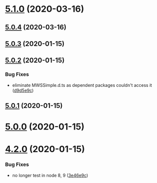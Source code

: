 # [5.1.0](https://github.com/ericblade/mws-simple/compare/5.0.4...5.1.0) (2020-03-16)

## [5.0.4](https://github.com/ericblade/mws-simple/compare/5.0.3...5.0.4) (2020-03-16)

## [5.0.3](https://github.com/ericblade/mws-simple/compare/5.0.2...5.0.3) (2020-01-15)

## [5.0.2](https://github.com/ericblade/mws-simple/compare/5.0.1...5.0.2) (2020-01-15)


### Bug Fixes

* eliminate MWSSimple.d.ts as dependent packages couldn't access it ([d9d5e9c](https://github.com/ericblade/mws-simple/commit/d9d5e9cac12f4e05f139fa81344482d579704923))

## [5.0.1](https://github.com/ericblade/mws-simple/compare/5.0.0...5.0.1) (2020-01-15)

# [5.0.0](https://github.com/ericblade/mws-simple/compare/4.2.0...5.0.0) (2020-01-15)

# [4.2.0](https://github.com/ericblade/mws-simple/compare/4.1.6...4.2.0) (2020-01-15)


### Bug Fixes

* no longer test in node 8, 9 ([3e46e9c](https://github.com/ericblade/mws-simple/commit/3e46e9c75e936d0bbedb78c521a4f91be8d624e9))
